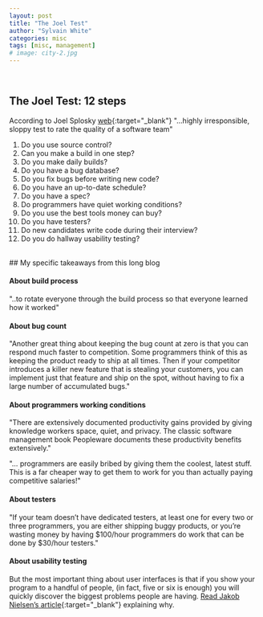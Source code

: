 ```yaml
---
layout: post
title: "The Joel Test"
author: "Sylvain White"
categories: misc
tags: [misc, management]
# image: city-2.jpg
---
```

<br/>

## The Joel Test: 12 steps

According to Joel Splosky 
[web](https://www.joelonsoftware.com/2000/08/09/the-joel-test-12-steps-to-better-code/){:target="_blank"} "...highly irresponsible, sloppy test to rate the quality of a software team"

1. Do you use source control?
2. Can you make a build in one step?
3. Do you make daily builds?
4. Do you have a bug database?
5. Do you fix bugs before writing new code?
6. Do you have an up-to-date schedule?
7. Do you have a spec?
8. Do programmers have quiet working conditions?
9. Do you use the best tools money can buy?
10. Do you have testers?
11. Do new candidates write code during their interview?
12. Do you do hallway usability testing?

<br/>
## My specific takeaways from this long blog

#### About build process
 "..to rotate everyone through the build process so that everyone learned how it worked"

#### About bug count

"Another great thing about keeping the bug count at zero is that you can respond much faster to competition. Some programmers think of this as keeping the product ready to ship at all times. Then if your competitor introduces a killer new feature that is stealing your customers, you can implement just that feature and ship on the spot, without having to fix a large number of accumulated bugs."

#### About programmers working conditions

"There are extensively documented productivity gains provided by giving knowledge workers space, quiet, and privacy. The classic software management book Peopleware documents these productivity benefits extensively."

"… programmers are easily bribed by giving them the coolest, latest stuff. This is a far cheaper way to get them to work for you than actually paying competitive salaries!"

#### About testers

"If your team doesn’t have dedicated testers, at least one for every two or three programmers, you are either shipping buggy products, or you’re wasting money by having $100/hour programmers do work that can be done by $30/hour testers."

#### About usability testing

But the most important thing about user interfaces is that if you show your program to a handful of people, (in fact, five or six is enough) you will quickly discover the biggest problems people are having.  [Read Jakob Nielsen’s article](https://www.nngroup.com/articles/why-you-only-need-to-test-with-5-users/){:target="_blank"}  explaining why.